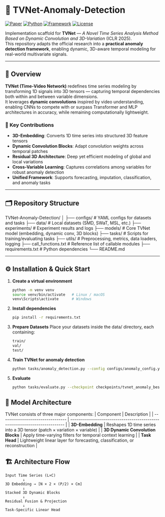 # 🧠 TVNet-Anomaly-Detection
[![Paper](https://img.shields.io/badge/ICLR_2025-TVNet-blueviolet)](https://openreview.net/forum?id=TVNet-ICLR2025)
[![Python](https://img.shields.io/badge/Python-3.9%2B-blue)]()
[![Framework](https://img.shields.io/badge/PyTorch-2.x-orange)]()
[![License](https://img.shields.io/badge/License-MIT-green)]()

Implementation scaffold for **TVNet** — *A Novel Time Series Analysis Method Based on Dynamic Convolution and 3D-Variation* (ICLR 2025).  
This repository adapts the official research into a **practical anomaly detection framework**, enabling dynamic, 3D-aware temporal modeling for real-world multivariate signals.

---

## 📘 Overview

**TVNet (Time-Video Network)** redefines time series modeling by transforming 1D signals into 3D tensors — capturing temporal dependencies both within and between variable dimensions.  
It leverages **dynamic convolutions** inspired by video understanding, enabling CNNs to compete with or surpass Transformer and MLP architectures in accuracy, while remaining computationally lightweight.

### 🔬 Key Contributions
- **3D-Embedding**: Converts 1D time series into structured 3D feature tensors  
- **Dynamic Convolution Blocks**: Adapt convolution weights across temporal patches  
- **Residual 3D Architecture**: Deep yet efficient modeling of global and local variations  
- **Cross-Variable Learning**: Captures correlations among variables for robust anomaly detection  
- **Unified Framework**: Supports forecasting, imputation, classification, and anomaly tasks  

---

## 🗂️ Repository Structure

TVNet-Anomaly-Detection/
│
├── configs/ # YAML configs for datasets and tasks
├── data/ # Local datasets (SMD, SWaT, MSL, etc.)
├── experiments/ # Experiment results and logs
├── models/ # Core TVNet model (embedding, dynamic conv, 3D blocks)
├── tasks/ # Scripts for training/evaluating tasks
├── utils/ # Preprocessing, metrics, data loaders, logging
├── call_functions.txt # Reference list of callable modules
├── requirements.txt # Python dependencies
└── README.md


---

## ⚙️ Installation & Quick Start

1. **Create a virtual environment**
   ```bash
   python -m venv venv
   source venv/bin/activate   # Linux / macOS
   venv\Scripts\activate      # Windows

2. **Install dependencies**
   ```bash
   pip install -r requirements.txt

3. **Prepare Datasets**
   Place your datasets inside the data/ directory, each containing:
   ```bash
   train/
   val/
   test/

 4. **Train TVNet for anomaly detection**
    ```bash
    python tasks/anomaly_detection.py --config configs/anomaly_config.yaml

5. **Evaluate**
   ```bash
   python tasks/evaluate.py --checkpoint checkpoints/tvnet_anomaly_best.pth


## 🧩 Model Architecture

TVNet consists of three major components:
| Component                         | Description                                                                 |
| --------------------------------- | --------------------------------------------------------------------------- |
| **3D-Embedding**                  | Reshapes 1D time series into a 3D tensor (patch × variation × variable)     |
| **3D Dynamic Convolution Blocks** | Apply time-varying filters for temporal context learning                    |
| **Task Head**                     | Lightweight linear layer for forecasting, classification, or reconstruction |


## 🏗️ Architecture Flow

```pgsql
Input Time Series (L×C)
        ↓
3D Embedding → [N × 2 × (P/2) × Cm]
        ↓
Stacked 3D Dynamic Blocks
        ↓
Residual Fusion & Projection
        ↓
Task-Specific Linear Head

